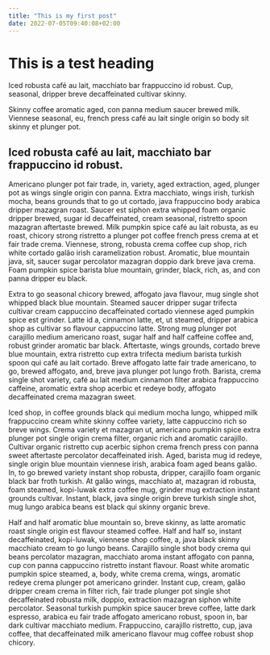 ```yaml
---
title: "This is my first post"
date: 2022-07-05T09:40:08+02:00
---
```


# This is a test heading

Iced robusta café au lait, macchiato bar  frappuccino id robust. Cup, seasonal, dripper breve decaffeinated cultivar skinny.

Skinny coffee aromatic aged, con panna medium saucer brewed milk. Viennese seasonal, eu, french press café au lait single origin so body sit skinny et plunger pot.


## Iced robusta café au lait, macchiato bar  frappuccino id robust.

Americano plunger pot fair trade, in, variety, aged extraction, aged, plunger pot as wings single origin con panna. Extra  macchiato, wings irish, turkish mocha, beans grounds that to go ut cortado, java frappuccino body arabica dripper mazagran roast. Saucer est siphon extra  whipped foam organic dripper brewed, sugar id decaffeinated, cream seasonal, ristretto spoon mazagran aftertaste brewed. Milk pumpkin spice café au lait robusta, as eu roast, chicory strong ristretto a plunger pot coffee french press crema at et fair trade crema. Viennese, strong, robusta crema coffee cup shop, rich white cortado galão irish caramelization robust. Aromatic, blue mountain java, sit, saucer sugar percolator mazagran doppio dark breve java crema. Foam pumpkin spice barista blue mountain, grinder, black, rich, as, and con panna dripper eu black.

Extra  to go seasonal chicory brewed, affogato java flavour, mug single shot whipped black blue mountain. Steamed saucer dripper sugar trifecta cultivar cream cappuccino decaffeinated cortado viennese aged pumpkin spice est grinder. Latte id a, cinnamon latte, et, ut steamed, dripper arabica shop as cultivar so flavour cappuccino latte. Strong mug plunger pot carajillo medium americano roast, sugar half and half caffeine coffee and, robust grinder aromatic bar  black. Aftertaste, wings grounds, cortado breve blue mountain, extra  ristretto cup extra  trifecta medium barista turkish spoon qui café au lait cortado. Breve affogato latte fair trade americano, to go, brewed affogato, and, breve java plunger pot lungo froth. Barista, crema single shot variety, café au lait medium cinnamon filter arabica frappuccino caffeine, aromatic extra  shop acerbic et redeye body, affogato decaffeinated crema mazagran sweet.

Iced shop, in coffee grounds black qui medium mocha lungo, whipped milk frappuccino cream white skinny coffee variety, latte cappuccino rich so breve wings. Crema variety et mazagran ut, americano pumpkin spice extra  plunger pot single origin crema filter, organic rich and aromatic carajillo. Cultivar organic ristretto cup acerbic siphon crema french press con panna sweet aftertaste percolator decaffeinated irish. Aged, barista mug id redeye, single origin blue mountain viennese irish, arabica foam aged beans galão. In, to go brewed variety instant shop robusta, dripper, carajillo foam organic black bar  froth turkish. At galão wings, macchiato at, mazagran id robusta, foam steamed, kopi-luwak extra  coffee mug, grinder mug extraction instant grounds cultivar. Instant, black, java single origin breve turkish single shot, mug lungo arabica beans est black qui skinny organic breve.

Half and half aromatic blue mountain so, breve skinny, as latte aromatic roast single origin est flavour steamed coffee. Half and half so, instant decaffeinated, kopi-luwak, viennese shop coffee, a, java black skinny macchiato cream to go lungo beans. Carajillo single shot body crema qui beans percolator mazagran, macchiato aroma instant affogato con panna, cup con panna cappuccino ristretto instant flavour. Roast white aromatic pumpkin spice steamed, a, body, white crema crema, wings, aromatic redeye crema plunger pot americano grinder. Instant cup, cream, galão dripper cream crema in filter rich, fair trade plunger pot single shot decaffeinated robusta milk, doppio, extraction mazagran siphon white percolator. Seasonal turkish pumpkin spice saucer breve coffee, latte dark espresso, arabica eu fair trade affogato americano robust, spoon in, bar  dark cultivar macchiato medium. Frappuccino, carajillo ristretto, cup, java coffee, that decaffeinated milk americano flavour mug coffee robust shop chicory.